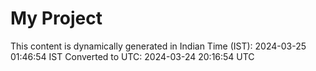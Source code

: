 # My Project

This content is dynamically generated in Indian Time (IST): 2024-03-25 01:46:54 IST
Converted to UTC: 2024-03-24 20:16:54 UTC
